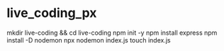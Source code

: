# live_coding_px

mkdir live-coding && cd live-coding
npm init -y
npm install express
npm install -D nodemon
npx nodemon index.js
touch index.js
